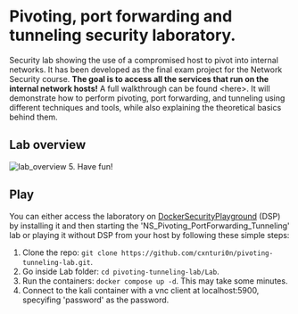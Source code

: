 # Pivoting, port forwarding and tunneling security laboratory.

Security lab showing the use of a compromised host to pivot into internal networks. It has been developed as the final exam project for the Network Security course.
**The goal is to access all the services that run on the internal network hosts!** A full walkthrough can be found \<here\>. It will demonstrate how to perform pivoting, port forwarding, and tunneling using different techniques and tools, while also explaining the theoretical basics behind them.
## Lab overview
![lab_overview](https://github.com/cxnturi0n/pivoting-tunneling-lab/assets/75443422/657bda3a-cd7b-42f7-acdc-fc0b3fafa838)
5. Have fun!
## Play
You can either access the laboratory on [DockerSecurityPlayground](https://github.com/DockerSecurityPlayground/DSP) (DSP) by installing it and then starting the 'NS_Pivoting_PortForwarding_Tunneling' lab or playing it without DSP from your host by following these simple steps:
1. Clone the repo: ```git clone https://github.com/cxnturi0n/pivoting-tunneling-lab.git```.
2. Go inside Lab folder: ```cd pivoting-tunneling-lab/Lab```.
3. Run the containers: ```docker compose up -d```. This may take some minutes.
4. Connect to the kali container with a vnc client at localhost:5900, specyifing 'password' as the password.


